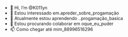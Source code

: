 - 👋 Hi, I’m @K011yn
- 👀 Estou interessado em.apreder_sobre_progamação
- 🌱 Atualmente estou aprendendo ..progamação_basica
- 💞️ Estou procurando colaborar em oque_eu_puder
- 📫 Como chegar até mim_88996516296

<!---
K011yn/K011yn is a ✨ special ✨ repository because its `README.md` (this file) appears on your GitHub profile.
You can click the Preview link to take a look at your changes.
--->
